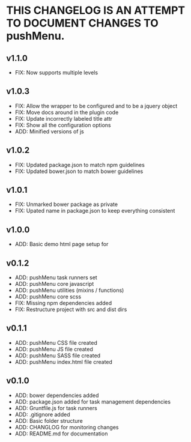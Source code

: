 # THIS CHANGELOG IS AN ATTEMPT TO DOCUMENT CHANGES TO pushMenu.

## v1.1.0
 - FIX: Now supports multiple levels

## v1.0.3
 - FIX: Allow the wrapper to be configured and to be a jquery object
 - FIX: Move docs around in the plugin code
 - FIX: Update incorrectly labeled title attr
 - FIX: Show all the configuration options
 - ADD: Minified versions of js

## v1.0.2
 - FIX: Updated package.json to match npm guidelines
 - FIX: Updated bower.json to match bower guidelines

## v1.0.1
 - FIX: Unmarked bower package as private
 - FIX: Upated name in package.json to keep everything consistent

## v1.0.0
 - ADD: Basic demo html page setup for

## v0.1.2
 - ADD: pushMenu task runners set
 - ADD: pushMenu core javascript
 - ADD: pushMenu utilities (mixins / functions)
 - ADD: pushMenu core scss
 - FIX: Missing npm dependencies added
 - FIX: Restructure project with src and dist dirs

## v0.1.1
 - ADD: pushMenu CSS file created
 - ADD: pushMenu JS file created
 - ADD: pushMenu SASS file created
 - ADD: pushMenu index.html file created

## v0.1.0
 - ADD: bower dependencies added
 - ADD: package.json added for task management dependencies
 - ADD: Gruntfile.js for task runners
 - ADD: .gitignore added
 - ADD: Basic folder structure
 - ADD: CHANGLOG for monitoring changes
 - ADD: README.md for documentation